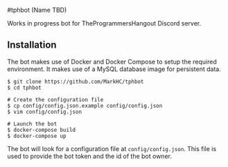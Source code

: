 #tphbot (Name TBD)

Works in progress bot for TheProgrammersHangout Discord server.

## Installation

The bot makes use of Docker and Docker Compose to setup the required environment. It makes use of a MySQL database image for persistent data.

```console
$ git clone https://github.com/MarkHC/tphbot
$ cd tphbot

# Create the configuration file
$ cp config/config.json.example config/config.json
$ vim config/config.json

# Launch the bot
$ docker-compose build
$ docker-compose up
``` 

The bot will look for a configuration file at `config/config.json`. This file is used to provide the bot token and the id of the bot owner.
